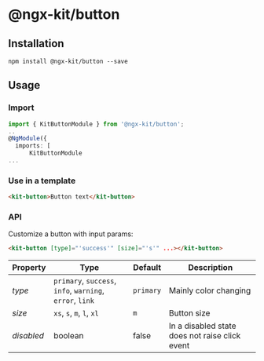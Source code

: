 # @ngx-kit/button

## Installation

`npm install @ngx-kit/button --save`

## Usage

### Import

```typescript
import { KitButtonModule } from '@ngx-kit/button';
..
@NgModule({
  imports: [
      KitButtonModule
...
```

### Use in a template

```html
<kit-button>Button text</kit-button>
```

### API

Customize a button with input params:

```html
<kit-button [type]="'success'" [size]="'s'" ...></kit-button> 
```

| Property | Type | Default | Description |
| --- | --- | --- | --- |
| *type* | `primary`, `success`, `info`, `warning`, `error`, `link` | `primary` | Mainly color changing |
| *size* | `xs`, `s`, `m`, `l`, `xl` | `m` | Button size |
| *disabled* | boolean | false | In a disabled state does not raise click event |